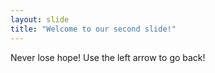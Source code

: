 ```yaml
---
layout: slide
title: "Welcome to our second slide!"
---
```

Never lose hope!
Use the left arrow to go back!
